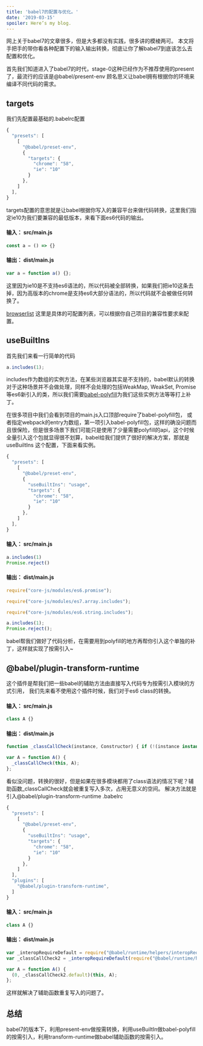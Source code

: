 ```yaml
---
title: 'babel7的配置与优化。'
date: '2019-03-15'
spoiler: Here’s my blog.
---
```


  网上关于babel7的文章很多，但是大多都没有实践，很多讲的模棱两可。
本文将手把手的带你看各种配置下的输入输出转换，彻底让你了解babel7到底该怎么去配置和优化。

首先我们知道进入了babel7的时代，stage-0这种已经作为不推荐使用的present了，最流行的应该是@babel/present-env 顾名思义让babel拥有根据你的环境来编译不同代码的需求。

## targets
我们先配置最基础的.babelrc配置
```js
{
  "presets": [
    [
      "@babel/preset-env",
      {
        "targets": {
          "chrome": "58",
          "ie": "10"
        }
      },
    ]
  ],
}
```

targets配置的意思就是让babel根据你写入的兼容平台来做代码转换，这里我们指定ie10为我们要兼容的最低版本，来看下面es6代码的输出。

#### 输入： src/main.js
```js
const a = () => {}
```

#### 输出： dist/main.js
```js
var a = function a() {};
```
这里因为ie10是不支持es6语法的，所以代码被全部转换，如果我们把ie10这条去掉，因为高版本的chrome是支持es6大部分语法的，所以代码就不会被做任何转换了。

[browserlist](https://github.com/browserslist/browserslist) 这里是具体的可配置列表，可以根据你自己项目的兼容性要求来配置。

## useBuiltIns
首先我们来看一行简单的代码
```js
a.includes(1);
```
includes作为数组的实例方法，在某些浏览器其实是不支持的，babel默认的转换对于这种场景并不会做处理，同样不会处理的包括WeakMap, WeakSet, Promise等es6新引入的类，所以我们需要[babel-polyfill](https://babeljs.io/docs/en/6.26.3/babel-polyfill)为我们这些实例方法等等打上补丁。

在很多项目中我们会看到项目的main.js入口顶部require了babel-polyfill包， 或者指定webpack的entry为数组，第一项引入babel-polyfill包，这样的确没问题而且很保险，但是很多场景下我们可能只是使用了少量需要polyfill的api，这个时候全量引入这个包就显得很不划算，babel给我们提供了很好的解决方案，那就是useBuiltIns 这个配置，下面来看实例。

```js
{
  "presets": [
    [
      "@babel/preset-env",
      {
        "useBuiltIns": "usage",
        "targets": {
          "chrome": "58",
          "ie": "10"
        }
      },
    ]
  ],
}
```

#### 输入： src/main.js
```js
a.includes(1)
Promise.reject()
```

#### 输出： dist/main.js
```js
require("core-js/modules/es6.promise");

require("core-js/modules/es7.array.includes");

require("core-js/modules/es6.string.includes");

a.includes(1);
Promise.reject();
```

babel帮我们做好了代码分析，在需要用到polyfill的地方再帮你引入这个单独的补丁，这样就实现了按需引入~

## @babel/plugin-transform-runtime
这个插件是帮我们把一些babel的辅助方法由直接写入代码专为按需引入模块的方式引用，
我们先来看不使用这个插件时候，我们对于es6 class的转换。

#### 输入： src/main.js
```js
class A {}
```

#### 输出： dist/main.js
```js
function _classCallCheck(instance, Constructor) { if (!(instance instanceof Constructor)) { throw new TypeError("Cannot call a class as a function"); } }

var A = function A() {
  _classCallCheck(this, A);
};
```

看似没问题，转换的很好，但是如果在很多模块都用了class语法的情况下呢？辅助函数_classCallCheck就会被重复写入多次，占用无意义的空间。
解决方法就是引入@babel/plugin-transform-runtime
.babelrc
```js
{
  "presets": [
    [
      "@babel/preset-env",
      {
        "useBuiltIns": "usage",
        "targets": {
          "chrome": "58",
          "ie": "10"
        }
      },
    ]
  ],
  "plugins": [
    "@babel/plugin-transform-runtime",
  ]
}
```

#### 输入： src/main.js
```js
class A {}
```

#### 输出： dist/main.js
```js
var _interopRequireDefault = require("@babel/runtime/helpers/interopRequireDefault");
var _classCallCheck2 = _interopRequireDefault(require("@babel/runtime/helpers/classCallCheck"));

var A = function A() {
  (0, _classCallCheck2.default)(this, A);
};
```
这样就解决了辅助函数重复写入的问题了。



## 总结
babel7的版本下，利用present-env做按需转换，利用useBuiltIn做babel-polyfill的按需引入，利用transform-runtime做babel辅助函数的按需引入。
  